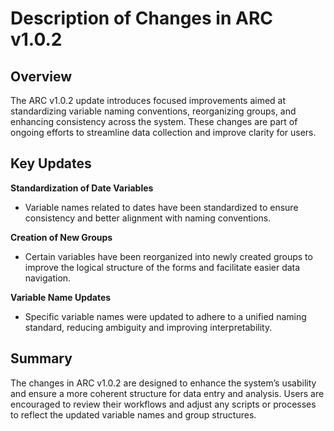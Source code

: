 # Description of Changes in ARC v1.0.2  

## Overview  
The ARC v1.0.2 update introduces focused improvements aimed at standardizing variable naming conventions, reorganizing groups, and enhancing consistency across the system. These changes are part of ongoing efforts to streamline data collection and improve clarity for users.

## Key Updates  

**Standardization of Date Variables**  
  - Variable names related to dates have been standardized to ensure consistency and better alignment with naming conventions.

**Creation of New Groups**  
  - Certain variables have been reorganized into newly created groups to improve the logical structure of the forms and facilitate easier data navigation.

**Variable Name Updates**  
  - Specific variable names were updated to adhere to a unified naming standard, reducing ambiguity and improving interpretability.

## Summary  
The changes in ARC v1.0.2 are designed to enhance the system’s usability and ensure a more coherent structure for data entry and analysis. Users are encouraged to review their workflows and adjust any scripts or processes to reflect the updated variable names and group structures.


